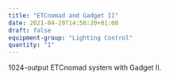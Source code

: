 ```yaml
---
title: "ETCnomad and Gadget II"
date: 2021-04-20T14:58:20+01:00
draft: false
equipment-group: "Lighting Control"
quantity: "1"
---
```


1024-output ETCnomad system with Gadget II.

